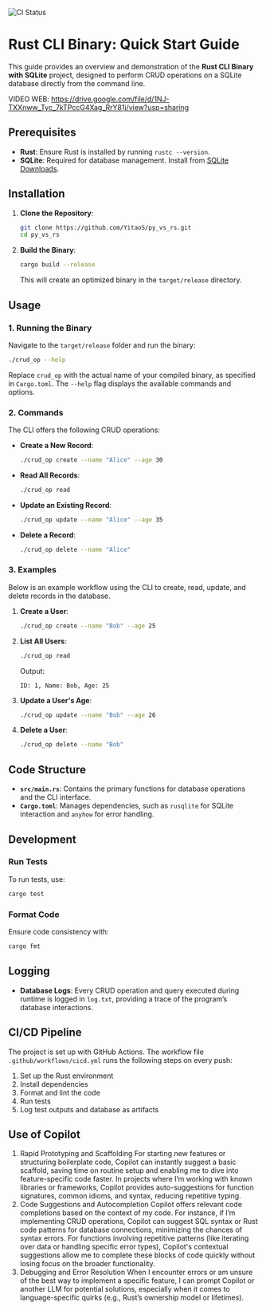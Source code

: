 ![CI Status](https://github.com/YitaoS/Rust-CLI-Binary-with-SQLite/actions/workflows/cicd.yml/badge.svg)
# Rust CLI Binary: Quick Start Guide

This guide provides an overview and demonstration of the **Rust CLI Binary with SQLite** project, designed to perform CRUD operations on a SQLite database directly from the command line. 

VIDEO WEB: https://drive.google.com/file/d/1NJ-TXXnww_Tyc_7kTPccG4Xag_RrY81j/view?usp=sharing

## Prerequisites

- **Rust**: Ensure Rust is installed by running `rustc --version`.
- **SQLite**: Required for database management. Install from [SQLite Downloads](https://www.sqlite.org/download.html).

## Installation

1. **Clone the Repository**:
   ```bash
   git clone https://github.com/YitaoS/py_vs_rs.git
   cd py_vs_rs
   ```

2. **Build the Binary**:
   ```bash
   cargo build --release
   ```

   This will create an optimized binary in the `target/release` directory.

## Usage

### 1. Running the Binary

Navigate to the `target/release` folder and run the binary:

```bash
./crud_op --help
```

Replace `crud_op` with the actual name of your compiled binary, as specified in `Cargo.toml`. The `--help` flag displays the available commands and options.

### 2. Commands

The CLI offers the following CRUD operations:

- **Create a New Record**:
  ```bash
  ./crud_op create --name "Alice" --age 30
  ```

- **Read All Records**:
  ```bash
  ./crud_op read
  ```

- **Update an Existing Record**:
  ```bash
  ./crud_op update --name "Alice" --age 35
  ```

- **Delete a Record**:
  ```bash
  ./crud_op delete --name "Alice"
  ```

### 3. Examples

Below is an example workflow using the CLI to create, read, update, and delete records in the database.

1. **Create a User**:
   ```bash
   ./crud_op create --name "Bob" --age 25
   ```

2. **List All Users**:
   ```bash
   ./crud_op read
   ```
   Output:
   ```
   ID: 1, Name: Bob, Age: 25
   ```

3. **Update a User's Age**:
   ```bash
   ./crud_op update --name "Bob" --age 26
   ```

4. **Delete a User**:
   ```bash
   ./crud_op delete --name "Bob"
   ```

## Code Structure

- **`src/main.rs`**: Contains the primary functions for database operations and the CLI interface.
- **`Cargo.toml`**: Manages dependencies, such as `rusqlite` for SQLite interaction and `anyhow` for error handling.

## Development

### Run Tests

To run tests, use:

```bash
cargo test
```

### Format Code

Ensure code consistency with:

```bash
cargo fmt
```

## Logging

- **Database Logs**: Every CRUD operation and query executed during runtime is logged in `log.txt`, providing a trace of the program’s database interactions.

## CI/CD Pipeline

The project is set up with GitHub Actions. The workflow file `.github/workflows/cicd.yml` runs the following steps on every push:
1. Set up the Rust environment
2. Install dependencies
3. Format and lint the code
4. Run tests
5. Log test outputs and database as artifacts

## Use of Copilot
1. Rapid Prototyping and Scaffolding
For starting new features or structuring boilerplate code, Copilot can instantly suggest a basic scaffold, saving time on routine setup and enabling me to dive into feature-specific code faster.
In projects where I’m working with known libraries or frameworks, Copilot provides auto-suggestions for function signatures, common idioms, and syntax, reducing repetitive typing.
2. Code Suggestions and Autocompletion
Copilot offers relevant code completions based on the context of my code. For instance, if I’m implementing CRUD operations, Copilot can suggest SQL syntax or Rust code patterns for database connections, minimizing the chances of syntax errors.
For functions involving repetitive patterns (like iterating over data or handling specific error types), Copilot's contextual suggestions allow me to complete these blocks of code quickly without losing focus on the broader functionality.
3. Debugging and Error Resolution
When I encounter errors or am unsure of the best way to implement a specific feature, I can prompt Copilot or another LLM for potential solutions, especially when it comes to language-specific quirks (e.g., Rust’s ownership model or lifetimes).

